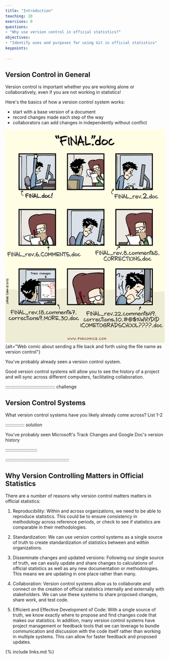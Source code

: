 ```yaml
---
title: "Introduction"
teaching: 10
exercises: 0
questions:
- "Why use version control in official statistics?"
objectives:
- "Identify uses and purposes for using Git in official statistics"
keypoints:

---
```


## Version Control in General

Version control is important whether you are working alone or collaboratively, even if you are not working in statistics!

Here's the basics of how a version control system works:

* start with a base version of a document
* record changes made each step of the way
* collaborators can add changes in independently without conflict

![](fig/phd_comic_versions.gif){alt="Web comic about sending a file back and forth using the file name as version control"}

You've probably already seen a version control system. 

Good version control systems will allow you to see the history of a project and will sync across different computers, facilitating collaboration.

:::::::::::::::::::::::::::::::::::::::  challenge

## Version Control Systems

What version control systems have you likely already come across? List 1-2

:::::::::::::::  solution

You've probably seen Microsoft's Track Changes and Google Doc's version history

:::::::::::::::::::::::::

::::::::::::::::::::::::::::::::::::::::::::::::::

## Why Version Controlling Matters in Official Statistics

There are a number of reasons why version control matters matters in official statistics:

1. Reproducibility: Within and across organizations, we need to be able to reproduce statistics. This could be to ensure consistency in methodology across reference periods, or check to see if statistics are comparable in their methodologies.

2. Standardization: We can use version control systems as a single source of truth to create standardization of statistics between and within organizations. 

3. Disseminate changes and updated versions: Following our single source of truth, we can easily update and share changes to calculations of official statistics as well as any new documentation or methodologies. This means we are updating in one place rather than many.

4. Collaboration: Version control systems allow us to collaborate and connect on the creation of official statistics internally and externally with stakeholders. We can use these systems to share proposed changes, share work, and test code. 

5. Efficient and Effective Development of Code: With a single source of truth, we know exactly where to propose and find changes code that makes our statistics. In addition, many version control systems have project management or feedback tools that we can leverage to bundle communication and discussion with the code itself rather than working in multiple systems. This can allow for faster feedback and proposed updates.

{% include links.md %}

